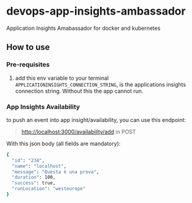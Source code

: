 # devops-app-insights-ambassador

Application Insights Amabassador for docker and kubernetes

## How to use

### Pre-requisites

1. add this env variable to your terminal `APPLICATIONINSIGHTS_CONNECTION_STRING`, is the applications insights connection string. Without this the app cannot run.

### App Insights Availability

to push an event into app insight/availability, you can use this endpoint:

> <http://localhost:3000/availability/add> in POST

With this json body (all fields are mandatory):

```sh
{
  "id": "234",
  "name": "localhost",
  "message": "Questa è una prova",
  "duration": 100,
  "success": true,
  "runLocation": "westeurope"
}
```
